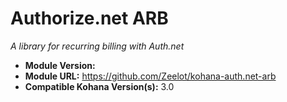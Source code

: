 # Authorize.net ARB

*A library for recurring billing with Auth.net*

- **Module Version:** 
- **Module URL:** <https://github.com/Zeelot/kohana-auth.net-arb>
- **Compatible Kohana Version(s):** 3.0
